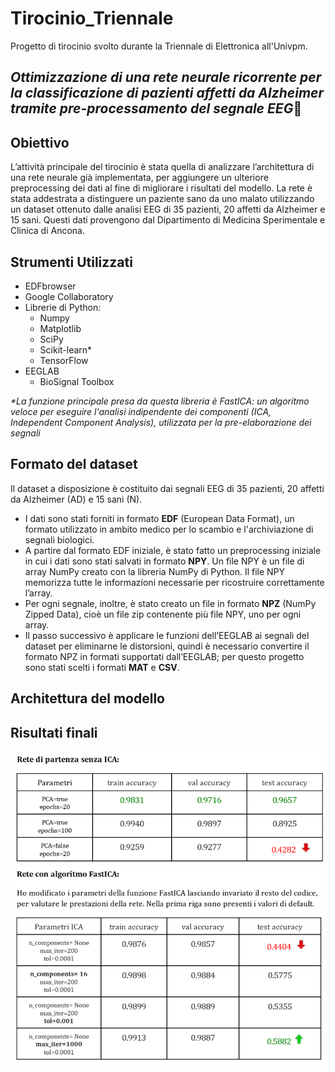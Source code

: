 # Tirocinio_Triennale
Progetto di tirocinio svolto durante la Triennale di Elettronica all'Univpm.

## ***Ottimizzazione di una rete neurale ricorrente per la classificazione di pazienti affetti da Alzheimer tramite pre-processamento del segnale EEG***🧠

## Obiettivo
L’attività principale del tirocinio è stata quella di analizzare l’architettura di una rete neurale già implementata, per aggiungere un ulteriore preprocessing dei dati al fine di migliorare i risultati del modello. La rete è stata addestrata a distinguere un paziente sano da uno malato utilizzando un dataset ottenuto dalle analisi EEG di 35 pazienti, 20 affetti da Alzheimer e 15 sani. Questi dati provengono dal Dipartimento di Medicina Sperimentale e Clinica di Ancona. 

## Strumenti Utilizzati
- EDFbrowser
- Google Collaboratory
- Librerie di Python:
  - Numpy
  - Matplotlib
  - SciPy 
  - Scikit-learn*
  - TensorFlow
- EEGLAB
  - BioSignal Toolbox

_*La funzione principale presa da questa libreria è FastICA: un algoritmo veloce per eseguire l'analisi indipendente dei componenti (ICA, Independent Component Analysis), utilizzata per la pre-elaborazione dei segnali_


## Formato del dataset
Il dataset a disposizione è costituito dai segnali EEG di 35 pazienti, 20 affetti da Alzheimer (AD) e 15 sani (N). 
- I dati sono stati forniti in formato **EDF** (European Data Format), un formato utilizzato in ambito medico per lo scambio e l'archiviazione di segnali biologici.
- A partire dal formato EDF iniziale, è stato fatto un preprocessing iniziale in cui i dati sono stati salvati in formato **NPY**. Un file NPY è un file di array NumPy creato con la libreria NumPy di Python. Il file NPY memorizza tutte le informazioni necessarie per ricostruire correttamente l’array.
- Per ogni segnale, inoltre, è stato creato un file in formato **NPZ** (NumPy Zipped Data), cioè un file zip contenente più file NPY, uno per ogni array.
- Il passo successivo è applicare le funzioni dell’EEGLAB ai segnali del dataset per eliminarne le distorsioni, quindi è necessario convertire il formato NPZ in formati supportati dall’EEGLAB; per questo progetto sono stati scelti i formati **MAT** e **CSV**.

## Architettura del modello
## Risultati finali
![img1](https://github.com/AlessiaConti/Tirocinio_Triennale/blob/main/tab1.png)
![img2](https://github.com/AlessiaConti/Tirocinio_Triennale/blob/main/tab2.png)
